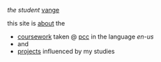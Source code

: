*the student* [vange](https://van.ge)

this site is [about](/about) the

* [coursework](/courses) taken @ [pcc](https://pasadena.edu) in the language *en-us*
* and
* [projects](/projects) influenced by my studies
